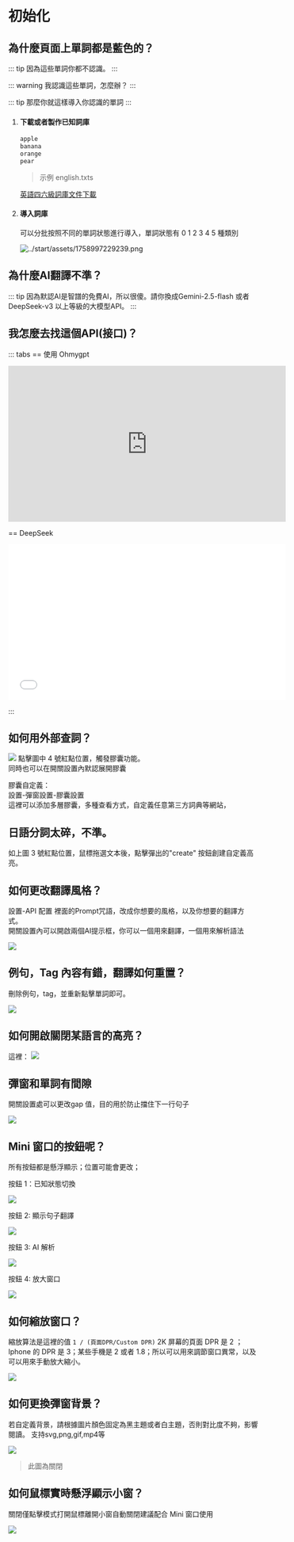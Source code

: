 # 初始化

## 為什麼頁面上單詞都是藍色的？
::: tip
因為這些單詞你都不認識。
:::

::: warning
我認識這些單詞，怎麼辦？
:::

::: tip
那麼你就這樣導入你認識的單詞
:::

1. #### 下載或者製作已知詞庫
    ``` txt
    apple
    banana
    orange
    pear
    ```
    > 示例 english.txts

    [英語四六級詞庫文件下載](https://www.notion.so/1b899894aa16801fa623f91527e590f3?pvs=21)
  
1. #### 導入詞庫
    可以分批按照不同的單詞狀態進行導入，單詞狀態有 0 1 2 3 4 5 種類別

    ![../start/assets/1758997229239.png](../start/assets/1758997229239.png)


## 為什麼AI翻譯不準？
::: tip
因為默認AI是智譜的免費AI，所以很傻。請你換成Gemini-2.5-flash 或者DeepSeek-v3 以上等級的大模型API。
:::

## 我怎麼去找這個API(接口)？

::: tabs
==  使用 Ohmygpt
<iframe width="560" height="315" src="https://www.youtube.com/embed/RHh3Upabtfk?si=mt_hZksXLw26XpKb&amp;start=296" title="YouTube video player" frameborder="0" allow="accelerometer; autoplay; clipboard-write; encrypted-media; gyroscope; picture-in-picture; web-share" referrerpolicy="strict-origin-when-cross-origin" allowfullscreen></iframe>


==  DeepSeek

<iframe src="//player.bilibili.com/player.html?bvid=BV1xJtgztEHE" scrolling="no" border="0" frameborder="no" framespacing="0" allowfullscreen="true" width="560" height="315"></iframe>


:::

## 如何用外部查詞？

![](<./assets/pill.png>)
點擊圖中 4 號紅點位置，觸發膠囊功能。  
同時也可以在開關設置內默認展開膠囊

膠囊自定義：  
設置-彈窗設置-膠囊設置  
這裡可以添加多層膠囊，多種查看方式，自定義任意第三方詞典等網站，

## 日語分詞太碎，不準。

如上圖 3 號紅點位置，鼠標拖選文本後，點擊彈出的"create" 按鈕創建自定義高亮。




## 如何更改翻譯風格？

設置-API 配置 裡面的Prompt咒語，改成你想要的風格，以及你想要的翻譯方式。  
開關設置內可以開啟兩個AI提示框，你可以一個用來翻譯，一個用來解析語法



![](<./assets/1758997344316.png>)



## 例句，Tag 內容有錯，翻譯如何重置？

刪除例句，tag，並重新點擊單詞即可。



![](<./assets/1758997344983.png>)

## 如何開啟關閉某語言的高亮？
這裡：
![](<./assets/1758997345364.png>)



## 彈窗和單詞有間隙

開關設置處可以更改gap 值，目的用於防止擋住下一行句子



![](<./assets/1758997345742.png>)



## Mini 窗口的按鈕呢？

所有按鈕都是懸浮顯示；位置可能會更改；

按鈕 1：已知狀態切換



![](<./assets/1758997346133.png>)



按鈕 2: 顯示句子翻譯



![](<./assets/1758997346539.png>)



按鈕 3: AI 解析



![](<./assets/1758997346916.png>)



按鈕 4: 放大窗口



![](<./assets/1758997347282.png>)



## 如何縮放窗口？

縮放算法是這裡的值 `1 / (頁面DPR/Custom DPR)` 2K 屏幕的頁面 DPR 是 2 ； Iphone 的 DPR 是 3；某些手機是 2 或者 1.8；所以可以用來調節窗口異常，以及可以用來手動放大縮小。



![](<./assets/1758997347657.png>)



## 如何更換彈窗背景？

若自定義背景，請根據圖片顏色固定為黑主題或者白主題，否則對比度不夠，影響閱讀。
支持svg,png,gif,mp4等


![](<./assets/1758997348025.png>)
> 此圖為關閉


## 如何鼠標實時懸浮顯示小窗？

關閉僅點擊模式打開鼠標離開小窗自動關閉建議配合 Mini 窗口使用

![](<./assets/1758997348395.png>)


